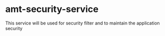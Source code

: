 # amt-security-service
This service will be used for security filter and to maintain the application security

